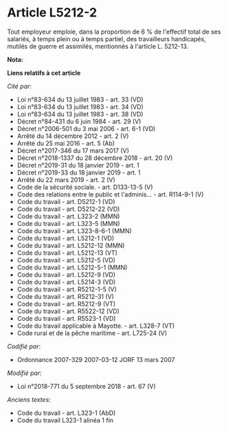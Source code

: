 # Article L5212-2

Tout employeur emploie, dans la proportion de 6 % de l'effectif total de ses salariés, à temps plein ou à temps partiel, des
travailleurs handicapés, mutilés de guerre et assimilés, mentionnés à l'article L. 5212-13.

**Nota:**



**Liens relatifs à cet article**

_Cité par_:

  - Loi n°83-634 du 13 juillet 1983 - art. 33 (VD)
  - Loi n°83-634 du 13 juillet 1983 - art. 34 (VD)
  - Loi n°83-634 du 13 juillet 1983 - art. 38 (VD)
  - Décret n°84-431 du 6 juin 1984 - art. 29 (V)
  - Décret n°2006-501 du 3 mai 2006 - art. 6-1 (VD)
  - Arrêté du 14 décembre 2012 - art. 2 (V)
  - Arrêté du 25 mai 2016 - art. 5 (Ab)
  - Décret n°2017-346 du 17 mars 2017 (V)
  - Décret n°2018-1337 du 28 décembre 2018 - art. 20 (V)
  - Décret n°2019-31 du 18 janvier 2019 - art. 1
  - Décret n°2019-33 du 18 janvier 2019 - art. 1
  - Arrêté du 22 mars 2019 - art. 2 (V)
  - Code de la sécurité sociale. - art. D133-13-5 (V)
  - Code des relations entre le public et l'adminis... - art. R114-9-1 (V)
  - Code du travail - art. D5212-1 (VD)
  - Code du travail - art. D5212-22 (VD)
  - Code du travail - art. L323-2 (MMN)
  - Code du travail - art. L323-5 (MMN)
  - Code du travail - art. L323-8-6-1 (MMN)
  - Code du travail - art. L5212-1 (VD)
  - Code du travail - art. L5212-12 (MMN)
  - Code du travail - art. L5212-13 (VT)
  - Code du travail - art. L5212-5 (VD)
  - Code du travail - art. L5212-5-1 (MMN)
  - Code du travail - art. L5212-9 (VD)
  - Code du travail - art. L5214-3 (VD)
  - Code du travail - art. R5212-1-5 (V)
  - Code du travail - art. R5212-31 (V)
  - Code du travail - art. R5212-9 (VT)
  - Code du travail - art. R5522-12 (VD)
  - Code du travail - art. R5523-1 (VD)
  - Code du travail applicable à Mayotte. - art. L328-7 (VT)
  - Code rural et de la pêche maritime - art. L725-24 (V)

_Codifié par_:

  - Ordonnance 2007-329 2007-03-12 JORF 13 mars 2007

_Modifié par_:

  - Loi n°2018-771 du 5 septembre 2018 - art. 67 (V)

_Anciens textes_:

  - Code du travail - art. L323-1 (AbD)
  - Code du travail L323-1 alinéa 1 fin
